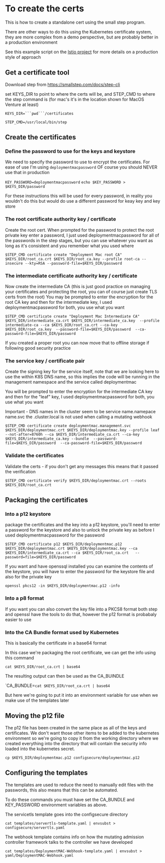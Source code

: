 # To create the certs

This is how to create a standalone cert using the small step program.

There are other ways to do this using the Kubernetes certificate system, they are more complex from a demo perspective, but are probably better in a production environment

See this example script on the [Istio project](https://github.com/istio/istio/blob/master/install/kubernetes/webhook-create-signed-cert.sh) for more details on a production style of approach

## Get a certificate tool
Download step from  https://smallstep.com/docs/step-cli

set KEYS_DIR to point to where the certs will be, and STEP_CMD to where the step command is (for mac's it's in the location shown for MacOS Venture at least)

`KEYS_DIR=```pwd```/certificates`

`STEP_CMD=/usr/local/bin/step`

## Create the certificates

### Define the password to use for the keys and keystore

We need to specify the password to use to encrypt the certificates. For ease of use I'm using `deploymentmacpassword` OF course you should NEVER use that in production

`KEY_PASSWORD=deploymentmacpassword`
`echo $KEY_PASSWORD > $KEYS_DIR/password`

For these instructions this will be used for every password, in reality you wouldn't do this but would do use a different password for keay key and key store

### The root certificate authority key / certificate

Create the root cert. When prompted for the password to protect the root private key enter a password, I just used deploymentmacpassword for all of the passwords in the step stages, but you can use whatever you want as long as it's consistent and you remember what you used where

`$STEP_CMD certificate create "Deployment Mac root CA" $KEYS_DIR/root_ca.crt $KEYS_DIR/root_ca.key --profile root-ca --insecure --kty=RSA --password-file=$KEYS_DIR/password`

### The intermediate certificate authority key / certificate

Now create the intermediate CA (this is just good practice on managing your certificates and protecting the root, you can of course just create TLS certs from the root)
You may be prompted to enter the encryption for the root CA key and then for the intermediate key, I used deploymentmacpassword for both, you use what you want 

`$STEP_CMD certificate create "Deployment Mac Intermediate CA" $KEYS_DIR/intermediate_ca.crt $KEYS_DIR/intermediate_ca.key  --profile intermediate-ca --ca $KEYS_DIR/root_ca.crt --ca-key $KEYS_DIR/root_ca.key  --password-file=$KEYS_DIR/password  --ca-password-file=$KEYS_DIR/password`

If you created a proper root you can now move that to offline storage if following good security practice

### The service key / certificate pair

Create the signing key for the service itself, note that we are looking here to use the within K8S DNS name, so this implies the code will be running in the management namespace and the service called deploymentmac

You will be prompted to enter the encryption for the intermediate CA key and then for the "leaf" key, I used deploymentmacpassword for both, you use what you want 

Important - DNS names in the cluster seem to be service name.namepace name.svc the .cluster.local is not used when calling a mutating webhook

`$STEP_CMD certificate create deploymentmac.management.svc $KEYS_DIR/deploymentmac.crt $KEYS_DIR/deploymentmac.key --profile leaf --not-after=8760h --ca $KEYS_DIR/intermediate_ca.crt --ca-key $KEYS_DIR/intermediate_ca.key --bundle  --password-file=$KEYS_DIR/password  --ca-password-file=$KEYS_DIR/password`

### Validate the certificates

Validate the certs - if you don't get any messages this means that it passed the verification

`$STEP_CMD certificate verify $KEYS_DIR/deploymentmac.crt --roots $KEYS_DIR/root_ca.crt`

## Packaging the certificates

### Into a p12 keystore

package the certificates and the key into a p12 keystore, you'll need to enter a password for the keystore and also to unlock the private key as before I used deploymentmacpassword for the password

`$STEP_CMD certificate p12 $KEYS_DIR/deploymentmac.p12  $KEYS_DIR/deploymentmac.crt $KEYS_DIR/deploymentmac.key --ca $KEYS_DIR/intermediate_ca.crt --ca $KEYS_DIR/root_ca.crt   --password=file=$KEYS_DIR/password`

If you want and have openssql installed you can examine the contents of the keystore, you will have to enter the password for the keystore file and also for the private key

`openssl pkcs12 -in $KEYS_DIR/deploymentmac.p12 -info`

### Into a p8 format

If you want you can also convert the key file into a PKCS8 format both step and openssl have the tools to do that, however the p12 format is probabaly easier to use
  
### Into the CA Bundle format used by Kubernetes

This is basically the certificate in a base64 format

In this case we're packaging the root certificate, we can get the info using this command

`cat $KEYS_DIR/root_ca.crt | base64`

The resulting output can then be used as the CA_BUINDLE

`CA_BUNDLE=``cat $KEYS_DIR/root_ca.crt | base64``

But here we're going to put it into an environment variable for use when we make use of the templates later

## Moving the p12 file

The p12 file has been created in the same place as all of the keys and certificates. We don't want those other items to be added to the kubernetes environment so we're going to copy it from the working directory where we created everything into the directory that will contain the security info loaded into the kubernetes secret.

`cp $KEYS_DIR/deploymentmac.p12 configsecure/deploymentmac.p12`

## Configuring the templates

The templates are used to reduce the need to manually edit files with the passwords, this also means that this can be automated.

To do these commands you must have set the CA_BUNDLE and KEY_PASSWORD environment variables as above.

The servicetls template goes into the configsecure directory

`cat templates/servertls-template.yaml | envsubst > configsecure/servertls.yaml`

The webhook template contains info on how the mutating admission controller framework talks to the controller we have developed

`cat templates/DeploymentMAC-Webhook-template.yaml | envsubst > yaml/DeploymentMAC-Webhook.yaml`